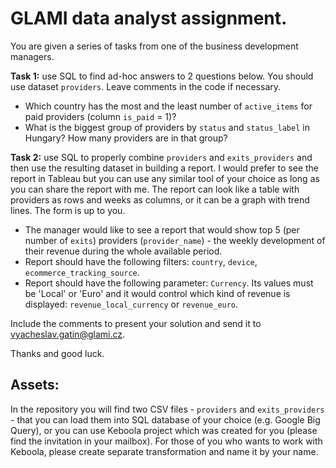 # GLAMI data analyst assignment.

You are given a series of tasks from one of the business development managers.

**Task 1:** use SQL to find ad-hoc answers to 2 questions below. You should use dataset `providers`. Leave comments in the code if necessary.
- Which country has the most and the least number of `active_items` for paid providers (column `is_paid` = 1)?
- What is the biggest group of providers by `status` and `status_label` in Hungary? How many providers are in that group?

**Task 2:** use SQL to properly combine `providers` and `exits_providers` and then use the resulting dataset in building a report. I would prefer to see the report in Tableau but you can use any similar tool of your choice as long as you can share the report with me. The report can look like a table with providers as rows and weeks as columns, or it can be a graph with trend lines. The form is up to you.
- The manager would like to see a report that would show top 5 (per number of `exits`) providers (`provider_name`) - the weekly development of their revenue during the whole available period.
- Report should have the following filters: `country`, `device`, `ecommerce_tracking_source`.
- Report should have the following parameter: `Currency`. Its values must be 'Local' or 'Euro' and it would control which kind of revenue is displayed: `revenue_local_currency` or `revenue_euro`.

Include the comments to present your solution and send it to vyacheslav.gatin@glami.cz.

Thanks and good luck.

## Assets:
In the repository you will find two CSV files - `providers` and `exits_providers` - that you can load them into SQL database of your choice (e.g. Google Big Query), or you can use Keboola project which was created for you (please find the invitation in your mailbox). For those of you who wants to work with Keboola, please create separate transformation and name it by your name.
